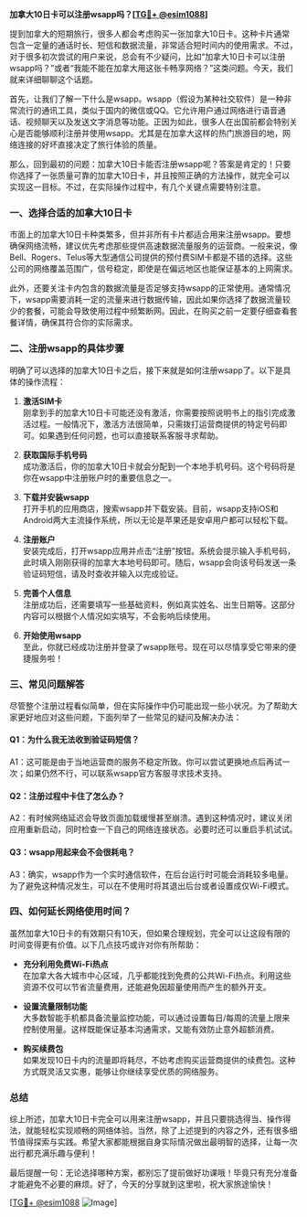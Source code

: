 **加拿大10日卡可以注册wsapp吗？[[TG💪+ @esim1088](https://t.me/s/esim1088)]**

提到加拿大的短期旅行，很多人都会考虑购买一张加拿大10日卡。这种卡片通常包含一定量的通话时长、短信和数据流量，非常适合短时间内的使用需求。不过，对于很多初次尝试的用户来说，总会有不少疑问，比如“加拿大10日卡可以注册wsapp吗？”或者“我能不能在加拿大用这张卡畅享网络？”这类问题。今天，我们就来详细聊聊这个话题。

首先，让我们了解一下什么是wsapp。wsapp（假设为某种社交软件）是一种非常流行的通讯工具，类似于国内的微信或QQ。它允许用户通过网络进行语音通话、视频聊天以及发送文字消息等功能。正因为如此，很多人在出国前都会特别关心是否能够顺利注册并使用wsapp。尤其是在加拿大这样的热门旅游目的地，网络连接的好坏直接决定了旅行体验的质量。

那么，回到最初的问题：加拿大10日卡能否注册wsapp呢？答案是肯定的！只要你选择了一张质量可靠的加拿大10日卡，并且按照正确的方法操作，就完全可以实现这一目标。不过，在实际操作过程中，有几个关键点需要特别注意。

### 一、选择合适的加拿大10日卡

市面上的加拿大10日卡种类繁多，但并非所有卡片都适合用来注册wsapp。要想确保网络流畅，建议优先考虑那些提供高速数据流量服务的运营商。一般来说，像Bell、Rogers、Telus等大型通信公司提供的预付费SIM卡都是不错的选择。这些公司的网络覆盖范围广，信号稳定，即使是在偏远地区也能保证基本的上网需求。

此外，还要关注卡内包含的数据流量是否足够支持wsapp的正常使用。通常情况下，wsapp需要消耗一定的流量来进行数据传输，因此如果你选择了数据流量较少的套餐，可能会导致使用过程中频繁断网。因此，在购买之前一定要仔细查看套餐详情，确保其符合你的实际需求。

### 二、注册wsapp的具体步骤

明确了可以选择的加拿大10日卡之后，接下来就是如何注册wsapp了。以下是具体的操作流程：

1. **激活SIM卡**  
   刚拿到手的加拿大10日卡可能还没有激活，你需要按照说明书上的指引完成激活过程。一般情况下，激活方法很简单，只需拨打运营商提供的特定号码即可。如果遇到任何问题，也可以直接联系客服寻求帮助。

2. **获取国际手机号码**  
   成功激活后，你的加拿大10日卡就会分配到一个本地手机号码。这个号码将是你在wsapp中注册账户时的重要信息之一。

3. **下载并安装wsapp**  
   打开手机的应用商店，搜索wsapp并下载安装。目前，wsapp支持iOS和Android两大主流操作系统，所以无论是苹果还是安卓用户都可以轻松下载。

4. **注册账户**  
   安装完成后，打开wsapp应用并点击“注册”按钮。系统会提示输入手机号码，此时填入刚刚获得的加拿大本地号码即可。随后，wsapp会向该号码发送一条验证码短信，请及时查收并输入以完成验证。

5. **完善个人信息**  
   注册成功后，还需要填写一些基础资料，例如真实姓名、出生日期等。这部分内容可以根据个人情况如实填写，不会影响后续使用。

6. **开始使用wsapp**  
   至此，你就已经成功注册并登录了wsapp账号。现在可以尽情享受它带来的便捷服务啦！

### 三、常见问题解答

尽管整个注册过程看似简单，但在实际操作中仍可能出现一些小状况。为了帮助大家更好地应对这些问题，下面列举了一些常见的疑问及解决办法：

#### Q1：为什么我无法收到验证码短信？
A1：这可能是由于当地运营商的服务不稳定所致。你可以尝试更换地点后再试一次；如果仍然不行，可以联系wsapp官方客服寻求技术支持。

#### Q2：注册过程中卡住了怎么办？
A2：有时候网络延迟会导致页面加载缓慢甚至崩溃。遇到这种情况时，建议关闭应用重新启动，同时检查一下自己的网络连接状态。必要时还可以重启手机试试。

#### Q3：wsapp用起来会不会很耗电？
A3：确实，wsapp作为一个实时通信软件，在后台运行时可能会消耗较多电量。为了避免这种情况发生，可以在不使用时将其退出后台或者设置成仅Wi-Fi模式。

### 四、如何延长网络使用时间？

虽然加拿大10日卡的有效期只有10天，但如果合理规划，完全可以让这段有限的时间变得更有价值。以下几点技巧或许对你有所帮助：

- **充分利用免费Wi-Fi热点**  
  在加拿大各大城市中心区域，几乎都能找到免费的公共Wi-Fi热点。利用这些资源不仅可以节省流量费用，还能避免因超量使用而产生的额外开支。

- **设置流量限制功能**  
  大多数智能手机都具备流量监控功能，可以通过设置每日/每周的流量上限来控制使用量。这样既能保证基本沟通需求，又能有效防止意外超额消费。

- **购买续费包**  
  如果发现10日卡内的流量即将耗尽，不妨考虑购买运营商提供的续费包。这种方式既灵活又实惠，能够让你继续享受优质的网络服务。

### 总结

综上所述，加拿大10日卡完全可以用来注册wsapp，并且只要挑选得当、操作得法，就能轻松实现顺畅的网络体验。当然，除了上述提到的内容之外，还有很多细节值得探索与实践。希望大家都能根据自身实际情况做出最明智的选择，让每一次出行都充满乐趣与便利！

最后提醒一句：无论选择哪种方案，都别忘了提前做好功课哦！毕竟只有充分准备才能避免不必要的麻烦。好了，今天的分享就到这里啦，祝大家旅途愉快！

[[TG💪+ @esim1088](https://t.me/s/esim1088) ![Image](https://i.postimg.cc/4NQfJmqS/Snipaste-2025-05-13-00-14-12.png)]